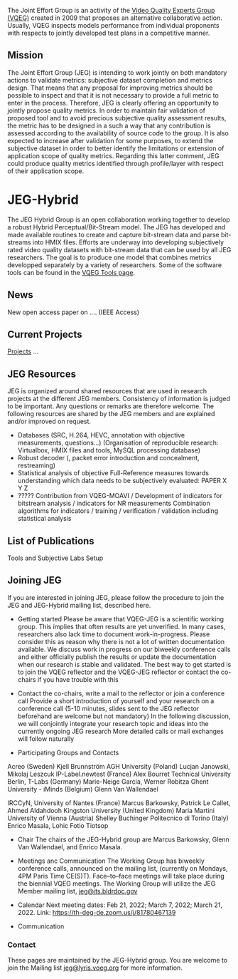 The Joint Effort Group is an activity of the [Video Quality Experts Group (VQEG)](https://vqeg.org) created in 2009 that proposes an alternative collaborative action. Usually, VQEG inspects models performance from individual proponents with respects to jointly developed test plans in a competitive manner.

## Mission
The Joint Effort Group (JEG) is intending to work jointly on both mandatory actions to validate metrics: subjective dataset completion and metrics design. That means that any proposal for improving metrics should be possible to inspect and that it is not necessary to provide a full metric to enter in the process. Therefore, JEG is clearly offering an opportunity to jointly propose quality metrics. In order to maintain fair validation of proposed tool and to avoid precious subjective quality assessment results, the metric has to be designed in a such a way that any contribution is assessed according to the availability of source code to the group. It is also expected to increase after validation for some purposes, to extend the subjective dataset in order to better identify the limitations or extension of application scope of quality metrics. Regarding this latter comment, JEG could produce quality metrics identified through profile/layer with respect of their application scope.

# JEG-Hybrid

The JEG Hybrid Group is an open collaboration working together to develop a robust Hybrid Perceptual/Bit-Stream model. The JEG has developed and made available routines to create and capture bit-stream data and parse bit-streams into HMIX files. Efforts are underway into developing subjectively rated video quality datasets with bit-stream data that can be used by all JEG researchers. The goal is to produce one model that combines metrics developped separately by a variety of researchers. 
Some of the software tools can be found in the [VQEG Tools page](https://vqeg.github.io/software-tools/).

## News

New open access paper on ....  (IEEE Access)

## Current Projects

[Projects](./projects/)
...

## JEG Resources
JEG is organized around shared resources that are used in research projects at the different JEG members.
Consistency of information is judged to be important. Any questions or remarks are therefore welcome.
The following resources are shared by the JEG members and are explained and/or improved on request.

* Databases (SRC, H.264, HEVC, annotation with objective measurements, questions...)
(Organisation of reproducible research: Virtualbox, HMIX files and tools, MySQL processing database)
* Robust decoder
(, packet error introduction and concealment, restreaming)
* Statistical analysis of objective Full-Reference measures towards understanding which data needs to be subjectively evaluated:  PAPER X Y Z
* ????? Contribution from VQEG-MOAVI / Development of indicators for bitstream analysis / indicators for NR measurements
Combination algorithms for indicators / training / verification / validation including statistical analysis

## List of Publications
Tools and Subjective Labs Setup

## Joining JEG
If you are interested in joining JEG, please follow the procedure to join the JEG and JEG-Hybrid mailing list, described here.

* Getting started
Please be aware that VQEG-JEG is a scientific working group. This implies that often results are yet unverified. In many cases, researchers also lack time to document work-in-progress. Please consider this as reason why there is not a lot of written documentation available. We discuss work in progress on our biweekly conference calls and either officially publish the results or update the documentation when our research is stable and validated.
The best way to get started is to join the VQEG reflector and the VQEG-JEG reflector or contact the co-chairs if you have trouble with this

* Contact the co-chairs, write a mail to the reflector or join a conference call
Provide a short introduction of yourself and your research on a conference call (5-10 minutes, slides sent to the JEG reflector beforehand are welcome but not mandatory)
In the following discussion, we will conjointly integrate your research topic and ideas into the currently ongoing JEG research
More detailed calls or mail exchanges will follow naturally

* Participating Groups and Contacts

Acreo (Sweden)
Kjell Brunnström
AGH University (Poland)
Lucjan Janowski, Mikolaj Leszcuk
IP-Label.newtest (France)
Alex Bourret
Technical University Berlin, T-Labs (Germany)
Marie-Neige Garcia, Werner Robitza
Ghent University - iMinds (Belgium)
Glenn Van Wallendael

IRCCyN, University of Nantes (France)
Marcus Barkowsky, Patrick Le Callet, Ahmed Aldahdooh
Kingston University (United Kingdom)
Maria Martini
University of Vienna (Austria)
Shelley Buchinger
Politecnico di Torino (Italy)
Enrico Masala, Lohic Fotio Tiotsop

* Chair
The chairs of the JEG-Hybrid group are Marcus Barkowsky, Glenn Van Wallendael, and Enrico Masala.

* Meetings anc Communication
The Working Group has biweekly conference calls, announced on the mailing list, (currently on Mondays, 4PM Paris Time CE(S)T). Face–to–face meetings will take place during the biennial VQEG meetings. The Working Group will utilize the JEG Member mailing list, jeg@its.bldrdoc.gov

* Calendar
Next meeting dates: Feb 21, 2022; March 7, 2022; March 21, 2022. Link: https://th-deg-de.zoom.us/j/81780467139

* Communication

### Contact

These pages are maintained by the JEG-Hybrid group. You are welcome to join the Mailing list [jeg@lyris.vqeg.org](mailto:jeg@lyris.vqeg.org) for more information.
